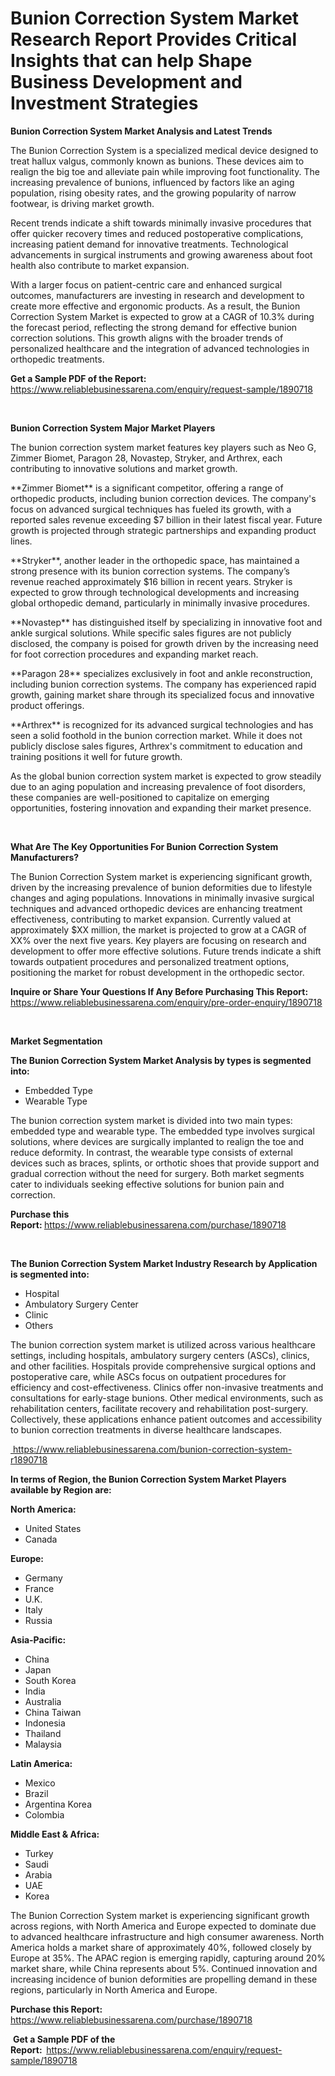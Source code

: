 <p><h1>Bunion Correction System Market Research Report Provides Critical Insights that can help Shape Business Development and Investment Strategies</h1></p><p><strong>Bunion Correction System Market Analysis and Latest Trends</strong></p>
<p><p>The Bunion Correction System is a specialized medical device designed to treat hallux valgus, commonly known as bunions. These devices aim to realign the big toe and alleviate pain while improving foot functionality. The increasing prevalence of bunions, influenced by factors like an aging population, rising obesity rates, and the growing popularity of narrow footwear, is driving market growth. </p><p>Recent trends indicate a shift towards minimally invasive procedures that offer quicker recovery times and reduced postoperative complications, increasing patient demand for innovative treatments. Technological advancements in surgical instruments and growing awareness about foot health also contribute to market expansion. </p><p>With a larger focus on patient-centric care and enhanced surgical outcomes, manufacturers are investing in research and development to create more effective and ergonomic products. As a result, the Bunion Correction System Market is expected to grow at a CAGR of 10.3% during the forecast period, reflecting the strong demand for effective bunion correction solutions. This growth aligns with the broader trends of personalized healthcare and the integration of advanced technologies in orthopedic treatments.</p></p>
<p><strong>Get a Sample PDF of the Report:&nbsp;</strong> <a href="https://www.reliablebusinessarena.com/enquiry/request-sample/1890718?utm_campaign=3369&utm_medium=2&utm_source=Github&utm_content=ia&utm_term=16042025&utm_id=bunion-correction-system">https://www.reliablebusinessarena.com/enquiry/request-sample/1890718</a></p>
<p>&nbsp;</p>
<p><strong>Bunion Correction System Major Market Players</strong></p>
<p><p>The bunion correction system market features key players such as Neo G, Zimmer Biomet, Paragon 28, Novastep, Stryker, and Arthrex, each contributing to innovative solutions and market growth. </p><p>**Zimmer Biomet** is a significant competitor, offering a range of orthopedic products, including bunion correction devices. The company's focus on advanced surgical techniques has fueled its growth, with a reported sales revenue exceeding $7 billion in their latest fiscal year. Future growth is projected through strategic partnerships and expanding product lines.</p><p>**Stryker**, another leader in the orthopedic space, has maintained a strong presence with its bunion correction systems. The company’s revenue reached approximately $16 billion in recent years. Stryker is expected to grow through technological developments and increasing global orthopedic demand, particularly in minimally invasive procedures.</p><p>**Novastep** has distinguished itself by specializing in innovative foot and ankle surgical solutions. While specific sales figures are not publicly disclosed, the company is poised for growth driven by the increasing need for foot correction procedures and expanding market reach.</p><p>**Paragon 28** specializes exclusively in foot and ankle reconstruction, including bunion correction systems. The company has experienced rapid growth, gaining market share through its specialized focus and innovative product offerings.</p><p>**Arthrex** is recognized for its advanced surgical technologies and has seen a solid foothold in the bunion correction market. While it does not publicly disclose sales figures, Arthrex's commitment to education and training positions it well for future growth.</p><p>As the global bunion correction system market is expected to grow steadily due to an aging population and increasing prevalence of foot disorders, these companies are well-positioned to capitalize on emerging opportunities, fostering innovation and expanding their market presence.</p></p>
<p>&nbsp;</p>
<p><strong>What Are The Key Opportunities For Bunion Correction System Manufacturers?</strong></p>
<p><p>The Bunion Correction System market is experiencing significant growth, driven by the increasing prevalence of bunion deformities due to lifestyle changes and aging populations. Innovations in minimally invasive surgical techniques and advanced orthopedic devices are enhancing treatment effectiveness, contributing to market expansion. Currently valued at approximately $XX million, the market is projected to grow at a CAGR of XX% over the next five years. Key players are focusing on research and development to offer more effective solutions. Future trends indicate a shift towards outpatient procedures and personalized treatment options, positioning the market for robust development in the orthopedic sector.</p></p>
<p><strong>Inquire or Share Your Questions If Any Before Purchasing This Report:</strong> <a href="https://www.reliablebusinessarena.com/enquiry/pre-order-enquiry/1890718?utm_campaign=3369&utm_medium=2&utm_source=Github&utm_content=ia&utm_term=16042025&utm_id=bunion-correction-system">https://www.reliablebusinessarena.com/enquiry/pre-order-enquiry/1890718</a></p>
<p>&nbsp;</p>
<p><strong>Market Segmentation</strong></p>
<p><strong>The Bunion Correction System Market Analysis by types is segmented into:</strong></p>
<p><ul><li>Embedded Type</li><li>Wearable Type</li></ul></p>
<p><p>The bunion correction system market is divided into two main types: embedded type and wearable type. The embedded type involves surgical solutions, where devices are surgically implanted to realign the toe and reduce deformity. In contrast, the wearable type consists of external devices such as braces, splints, or orthotic shoes that provide support and gradual correction without the need for surgery. Both market segments cater to individuals seeking effective solutions for bunion pain and correction.</p></p>
<p><strong>Purchase this Report:&nbsp;</strong><a href="https://www.reliablebusinessarena.com/purchase/1890718?utm_campaign=3369&utm_medium=2&utm_source=Github&utm_content=ia&utm_term=16042025&utm_id=bunion-correction-system">https://www.reliablebusinessarena.com/purchase/1890718</a></p>
<p>&nbsp;</p>
<p><strong>The Bunion Correction System Market Industry Research by Application is segmented into:</strong></p>
<p><ul><li>Hospital</li><li>Ambulatory Surgery Center</li><li>Clinic</li><li>Others</li></ul></p>
<p><p>The bunion correction system market is utilized across various healthcare settings, including hospitals, ambulatory surgery centers (ASCs), clinics, and other facilities. Hospitals provide comprehensive surgical options and postoperative care, while ASCs focus on outpatient procedures for efficiency and cost-effectiveness. Clinics offer non-invasive treatments and consultations for early-stage bunions. Other medical environments, such as rehabilitation centers, facilitate recovery and rehabilitation post-surgery. Collectively, these applications enhance patient outcomes and accessibility to bunion correction treatments in diverse healthcare landscapes.</p></p>
<p><a href="https://www.reliablebusinessarena.com/bunion-correction-system-r1890718?utm_campaign=3369&utm_medium=2&utm_source=Github&utm_content=ia&utm_term=16042025&utm_id=bunion-correction-system">&nbsp;https://www.reliablebusinessarena.com/bunion-correction-system-r1890718</a></p>
<p><strong>In terms of Region, the Bunion Correction System Market Players available by Region are:</strong></p>
<p>
    <p> <strong> North America: </strong>
        <ul>
            <li>United States</li>
            <li>Canada</li>
        </ul>
        </p> 
    <p> <strong> Europe: </strong>
        <ul>
            <li>Germany</li>
            <li>France</li>
            <li>U.K.</li>
            <li>Italy</li>
            <li>Russia</li>
        </ul>
        </p> 
    <p> <strong> Asia-Pacific: </strong>
        <ul>
            <li>China</li>
            <li>Japan</li>
            <li>South Korea</li>
            <li>India</li>
            <li>Australia</li>
            <li>China Taiwan</li>
            <li>Indonesia</li>
            <li>Thailand</li>
            <li>Malaysia</li>
        </ul>
        </p> 
    <p> <strong> Latin America: </strong>
        <ul>
            <li>Mexico</li>
            <li>Brazil</li>
            <li>Argentina Korea</li>
            <li>Colombia</li>
        </ul>
        </p> 
    <p> <strong> Middle East & Africa: </strong>
        <ul>
            <li>Turkey</li>
            <li>Saudi</li>
            <li>Arabia</li>
            <li>UAE</li>
            <li>Korea</li>
        </ul>
    </p>
    </p>
<p><p>The Bunion Correction System market is experiencing significant growth across regions, with North America and Europe expected to dominate due to advanced healthcare infrastructure and high consumer awareness. North America holds a market share of approximately 40%, followed closely by Europe at 35%. The APAC region is emerging rapidly, capturing around 20% market share, while China represents about 5%. Continued innovation and increasing incidence of bunion deformities are propelling demand in these regions, particularly in North America and Europe.</p></p>
<p><strong>Purchase this Report: </strong><a href="https://www.reliablebusinessarena.com/purchase/1890718?utm_campaign=3369&utm_medium=2&utm_source=Github&utm_content=ia&utm_term=16042025&utm_id=bunion-correction-system">https://www.reliablebusinessarena.com/purchase/1890718</a></p>
<p>&nbsp;<strong>Get a Sample PDF of the Report:&nbsp;&nbsp;</strong><a href="https://www.reliablebusinessarena.com/enquiry/request-sample/1890718?utm_campaign=3369&utm_medium=2&utm_source=Github&utm_content=ia&utm_term=16042025&utm_id=bunion-correction-system">https://www.reliablebusinessarena.com/enquiry/request-sample/1890718</a></p>
<p><strong></strong></p>
<p><p></p><p></p><p></p></p>